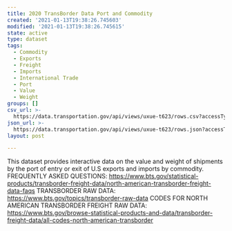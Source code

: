 ```yaml
---
title: 2020 TransBorder Data Port and Commodity
created: '2021-01-13T19:38:26.745603'
modified: '2021-01-13T19:38:26.745615'
state: active
type: dataset
tags:
  - Commodity
  - Exports
  - Freight
  - Imports
  - International Trade
  - Port
  - Value
  - Weight
groups: []
csv_url: >-
  https://data.transportation.gov/api/views/uxue-t623/rows.csv?accessType=DOWNLOAD
json_url: >-
  https://data.transportation.gov/api/views/uxue-t623/rows.json?accessType=DOWNLOAD
layout: post

---
```

This dataset provides interactive data on the value and weight of shipments by the port of entry or exit of U.S exports and imports by commodity.  FREQUENTLY ASKED QUESTIONS: https://www.bts.gov/statistical-products/transborder-freight-data/north-american-transborder-freight-data-faqs TRANSBORDER RAW DATA: https://www.bts.gov/topics/transborder-raw-data CODES FOR NORTH AMERICAN TRANSBORDER FREIGHT RAW DATA: https://www.bts.gov/browse-statistical-products-and-data/transborder-freight-data/all-codes-north-american-transborder
